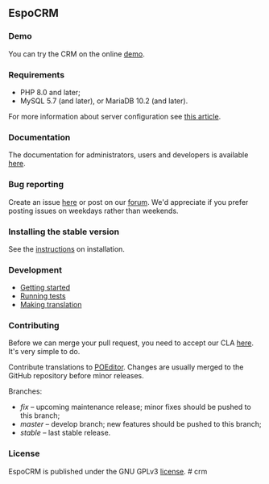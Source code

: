 ## EspoCRM 
### Demo

You can try the CRM on the online [demo](https://www.espocrm.com/demo/).

### Requirements

* PHP 8.0 and later;
* MySQL 5.7 (and later), or MariaDB 10.2 (and later).

For more information about server configuration see [this article](https://docs.espocrm.com/administration/server-configuration/).

### Documentation

The documentation for administrators, users and developers is available [here](https://docs.espocrm.com).

### Bug reporting

Create an issue [here](https://github.com/espocrm/espocrm/issues) or post on our [forum](https://forum.espocrm.com/forum/bug-reports).
We'd appreciate if you prefer posting issues on weekdays rather than weekends.

### Installing the stable version

See the [instructions](https://docs.espocrm.com/administration/installation/) on installation.

### Development

* [Getting started](https://docs.espocrm.com/development/how-to-start)
* [Running tests](https://docs.espocrm.com/development/tests)
* [Making translation](https://docs.espocrm.com/development/translation)

### Contributing

Before we can merge your pull request, you need to accept our CLA [here](https://github.com/espocrm/cla). It's very simple to do.

Contribute translations to [POEditor](https://poeditor.com/join/project/gLDKZtUF4i). Changes
are usually merged to the GitHub repository before minor releases.

Branches:

* *fix* – upcoming maintenance release; minor fixes should be pushed to this branch;
* *master* – develop branch; new features should be pushed to this branch;
* *stable* – last stable release.

### License

EspoCRM is published under the GNU GPLv3 [license](https://raw.githubusercontent.com/espocrm/espocrm/master/LICENSE.txt).
#   c r m 
 
 
